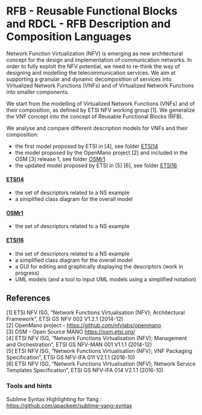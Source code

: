 # RFB - Reusable Functional Blocks and RDCL - RFB Description and Composition Languages

Network Function Virtualization (NFV) is emerging as new architectural concept for the design and implementation of communication networks. In order to fully exploit the NFV potential, we need to re-think the way of designing and modelling the telecommunication services. We aim at supporting a granular and dynamic decomposition of services into Virtualized Network Functions (VNFs) and of Virtualized Network Functions into smaller components.

We start from the modelling of Virtualized Network Functions (VNFs) and of their composition, as defined by ETSI NFV working group [1]. We generalize the VNF concept into the concept of Reusable Functional Blocks (RFB).

We analyse and compare different description models for VNFs and their composition:
 - the first model proposed by ETSI in [4], see folder [ETSI14](https://github.com/superfluidity/RFB/tree/master/ETSI14) 
 - the model proposed by the OpenMano project [2] and included in the OSM [3] release 1, see folder [OSMr1](https://github.com/superfluidity/RFB/tree/master/OSMr1) 
 - the updated model proposed by ETSI in [5] [6], see folder [ETSI16](https://github.com/superfluidity/RFB/tree/master/ETSI16)

#### [ETSI14](https://github.com/superfluidity/RFB/tree/master/ETSI14)
- the set of descriptors related to a NS example
- a simplified class diagram for the overall model

#### [OSMr1](https://github.com/superfluidity/RFB/tree/master/OSMr1)
- the set of descriptors related to a NS example

#### [ETSI16](https://github.com/superfluidity/RFB/tree/master/ETSI16)
- the set of descriptors related to a NS example
- a simplified class diagram for the overall model
- a GUI for editing and graphically displaying the descriptors (work in progress)
- UML models (and a tool to input UML models using a simplified notation)

## References
[1] ETSI NFV ISG, “Network Functions Virtualisation (NFV); Architectural Framework”, ETSI GS NFV 002 V1.2.1 (2014-12)  
[2] OpenMano project - https://github.com/nfvlabs/openmano  
[3] OSM - Open Source MANO https://osm.etsi.org/  
[4] ETSI NFV ISG, “Network Functions Virtualisation (NFV); Management and Orchestration”, ETSI GS NFV-MAN 001 V1.1.1 (2014-12)  
[5] ETSI NFV ISG, “Network Functions Virtualisation (NFV); VNF Packaging Specification”, ETSI GS NFV-IFA 011 V2.1.1 (2016-10)  
[6] ETSI NFV ISG, “Network Functions Virtualisation (NFV); Network Service Templates Specification”, ETSI GS NFV-IFA 014 V2.1.1 (2016-10)  

 

### Tools and hints

Sublime Syntax Highlighting for Yang : https://github.com/apackeer/sublime-yang-syntax

